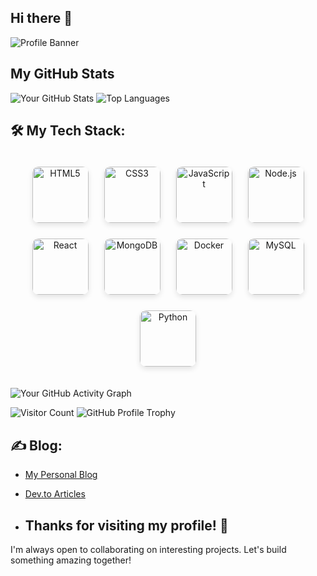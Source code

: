 ## Hi there 👋 

![Profile Banner](https://github.com/surbhisingh1215/surbhisingh1215/blob/main/Surabhi.png?raw=true)

## My GitHub Stats

![Your GitHub Stats](https://github-readme-stats.vercel.app/api?username=surbhisingh1215&show_icons=true) ![Top Languages](https://github-readme-stats.vercel.app/api/top-langs/?username=surbhisingh1215&layout=donut)  

## 🛠️ My Tech Stack:

<div style="display: flex; flex-wrap: wrap; justify-content: center; gap: 25px; padding: 20px;">

  <!-- HTML -->
  <div style="text-align: center; transition: transform 0.3s ease, box-shadow 0.3s ease;">
    <img src="https://img.shields.io/badge/HTML5-E34F26?style=for-the-badge&logo=html5&logoColor=white" alt="HTML5" style="width: 90px; height: 90px; border-radius: 10px; box-shadow: 0px 4px 8px rgba(0, 0, 0, 0.1); transition: transform 0.3s ease;">
  </div>

  <!-- CSS -->
  <div style="text-align: center; transition: transform 0.3s ease, box-shadow 0.3s ease;">
    <img src="https://img.shields.io/badge/CSS3-1572B6?style=for-the-badge&logo=css3&logoColor=white" alt="CSS3" style="width: 90px; height: 90px; border-radius: 10px; box-shadow: 0px 4px 8px rgba(0, 0, 0, 0.1); transition: transform 0.3s ease;">
  </div>

  <!-- JavaScript -->
  <div style="text-align: center; transition: transform 0.3s ease, box-shadow 0.3s ease;">
    <img src="https://img.shields.io/badge/JavaScript-F7DF1E?style=for-the-badge&logo=javascript&logoColor=black" alt="JavaScript" style="width: 90px; height: 90px; border-radius: 10px; box-shadow: 0px 4px 8px rgba(0, 0, 0, 0.1); transition: transform 0.3s ease;">
  </div>

  <!-- Node.js -->
  <div style="text-align: center; transition: transform 0.3s ease, box-shadow 0.3s ease;">
    <img src="https://img.shields.io/badge/Node.js-8CC84B?style=for-the-badge&logo=node.js&logoColor=white" alt="Node.js" style="width: 90px; height: 90px; border-radius: 10px; box-shadow: 0px 4px 8px rgba(0, 0, 0, 0.1); transition: transform 0.3s ease;">
  </div>

  <!-- React -->
  <div style="text-align: center; transition: transform 0.3s ease, box-shadow 0.3s ease;">
    <img src="https://img.shields.io/badge/React-61DAFB?style=for-the-badge&logo=react&logoColor=black" alt="React" style="width: 90px; height: 90px; border-radius: 10px; box-shadow: 0px 4px 8px rgba(0, 0, 0, 0.1); transition: transform 0.3s ease;">
  </div>

  <!-- MongoDB -->
  <div style="text-align: center; transition: transform 0.3s ease, box-shadow 0.3s ease;">
    <img src="https://img.shields.io/badge/MongoDB-47A248?style=for-the-badge&logo=mongodb&logoColor=white" alt="MongoDB" style="width: 90px; height: 90px; border-radius: 10px; box-shadow: 0px 4px 8px rgba(0, 0, 0, 0.1); transition: transform 0.3s ease;">
  </div>

  <!-- Docker -->
  <div style="text-align: center; transition: transform 0.3s ease, box-shadow 0.3s ease;">
    <img src="https://img.shields.io/badge/Docker-2496ED?style=for-the-badge&logo=docker&logoColor=white" alt="Docker" style="width: 90px; height: 90px; border-radius: 10px; box-shadow: 0px 4px 8px rgba(0, 0, 0, 0.1); transition: transform 0.3s ease;">
  </div>

  <!-- MySQL -->
  <div style="text-align: center; transition: transform 0.3s ease, box-shadow 0.3s ease;">
    <img src="https://img.shields.io/badge/MySQL-4479A1?style=for-the-badge&logo=mysql&logoColor=white" alt="MySQL" style="width: 90px; height: 90px; border-radius: 10px; box-shadow: 0px 4px 8px rgba(0, 0, 0, 0.1); transition: transform 0.3s ease;">
  </div>

  <!-- Python -->
  <div style="text-align: center; transition: transform 0.3s ease, box-shadow 0.3s ease;">
    <img src="https://img.shields.io/badge/Python-3776AB?style=for-the-badge&logo=python&logoColor=white" alt="Python" style="width: 90px; height: 90px; border-radius: 10px; box-shadow: 0px 4px 8px rgba(0, 0, 0, 0.1); transition: transform 0.3s ease;">
  </div>

</div>

![Your GitHub Activity Graph](https://github-readme-activity-graph.vercel.app/graph?username=surbhisingh1215&theme=dracula)

![Visitor Count](https://profile-counter.glitch.me/surbhisingh1215/count.svg) 
![GitHub Profile Trophy](https://github-profile-trophy.vercel.app/?username=surbhisingh1215&theme=radical)

## ✍️ Blog:
- [My Personal Blog](https://my-blog-url.com)
- [Dev.to Articles](https://dev.to/yourusername)

- ## Thanks for visiting my profile! 🚀  
I'm always open to collaborating on interesting projects. Let's build something amazing together!
